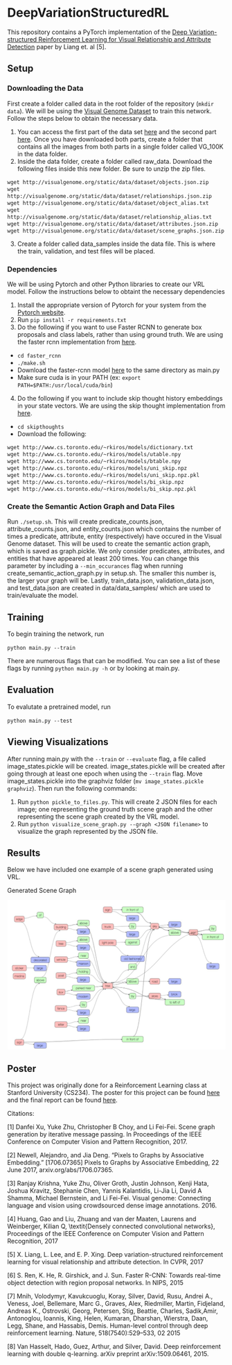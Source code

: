 # DeepVariationStructuredRL
This repository contains a PyTorch implementation of the [Deep Variation-structured Reinforcement Learning for Visual Relationship and Attribute Detection](https://arxiv.org/abs/1703.03054) paper by Liang et. al [5].

## Setup

### Downloading the Data
First create a folder called data in the root folder of the repository (`mkdir data`). We will be using the [Visual Genome Dataset](http://visualgenome.org) to train this network. Follow the steps below to obtain the necessary data.

1. You can access the first part of the data set [here](https://cs.stanford.edu/people/rak248/VG_100K_2/images.zip) and the second part [here](https://cs.stanford.edu/people/rak248/VG_100K_2/images2.zip). Once you have downloaded both parts, create a folder that contains all the images from both parts in a single folder called VG_100K in the data folder.
2. Inside the data folder, create a folder called raw_data. Download the following files inside this new folder. Be sure to unzip the zip files.
<pre><code>wget http://visualgenome.org/static/data/dataset/objects.json.zip
wget http://visualgenome.org/static/data/dataset/relationships.json.zip
wget http://visualgenome.org/static/data/dataset/object_alias.txt
wget http://visualgenome.org/static/data/dataset/relationship_alias.txt
wget http://visualgenome.org/static/data/dataset/attributes.json.zip
wget http://visualgenome.org/static/data/dataset/scene_graphs.json.zip</code></pre>
3. Create a folder called data_samples inside the data file. This is where the train, validation, and test files will be placed.

### Dependencies
We will be using Pytorch and other Python libraries to create our VRL model. Follow the instructions below to obtaint the necessary dependencies

1. Install the appropriate version of Pytorch for your system from the [Pytorch website](http://pytorch.org/).
2. Run `pip install -r requirements.txt`
3. Do the following if you want to use Faster RCNN to generate box proposals and class labels, rather than using ground truth. We are using the faster rcnn implementation from [here](https://github.com/longcw/faster_rcnn_pytorch).
* `cd faster_rcnn`
* `./make.sh`
* Download the faster-rcnn model [here](https://drive.google.com/open?id=0B4pXCfnYmG1WOXdpYVFybWxiZFE) to the same directory as main.py
* Make sure cuda is in your PATH (ex: `export PATH=$PATH:/usr/local/cuda/bin`)
4. Do the following if you want to include skip thought history embeddings in your state vectors. We are using the skip thought implementation from [here](https://github.com/ryankiros/skip-thoughts).
* `cd skipthoughts`
* Download the following:
<pre><code>wget http://www.cs.toronto.edu/~rkiros/models/dictionary.txt
wget http://www.cs.toronto.edu/~rkiros/models/utable.npy
wget http://www.cs.toronto.edu/~rkiros/models/btable.npy
wget http://www.cs.toronto.edu/~rkiros/models/uni_skip.npz
wget http://www.cs.toronto.edu/~rkiros/models/uni_skip.npz.pkl
wget http://www.cs.toronto.edu/~rkiros/models/bi_skip.npz
wget http://www.cs.toronto.edu/~rkiros/models/bi_skip.npz.pkl</code></pre>

### Create the Semantic Action Graph and Data Files
Run `./setup.sh`. This will create predicate_counts.json, attribute_counts.json, and entity_counts.json which contains the number of times a predicate, attribute, entity (respectively) have occured in the Visual Genome dataset. This will be used to create the semantic action graph, which is saved as graph.pickle. We only consider predicates, attributes, and entities that have appeared at least 200 times. You can change this parameter by including a `--min_occurances` flag when running create_semantic_action_graph.py in setup.sh. The smaller this number is, the larger your graph will be. Lastly, train_data.json, validation_data.json, and test_data.json are created in data/data_samples/ which are used to train/evaluate the model.  

## Training
To begin training the network, run

`python main.py --train`

There are numerous flags that can be modified. You can see a list of these flags by running `python main.py -h` or by looking at main.py.

## Evaluation
To evalutate a pretrained model, run

`python main.py --test`
  
## Viewing Visualizations
After running main.py with the `--train` or `--evaluate` flag, a file called image_states.pickle will be created. image_states.pickle will be created after going through at least one epoch when using the `--train` flag. Move image_states.pickle into the graphviz folder (`mv image_states.pickle graphviz`). Then run the following commands:

1. Run `python pickle_to_files.py`. This will create 2 JSON files for each image; one representing the ground truth scene graph and the other representing the scene graph created by the VRL model.
2. Run `python visualize_scene_graph.py --graph <JSON filename>` to visualize the graph represented by the JSON file.

## Results
Below we have included one example of a scene graph generated using VRL.

Generated Scene Graph

![](vrl_graph.JPG)

## Poster
This project was originally done for a Reinforcement Learning class at Stanford University (CS234). The poster for this project can be found [here](poster.pdf) and the final report can be found [here](https://drive.google.com/file/d/10y1mYCvm7Q6Y4HLyBAmX2neYFcGwUl9x/view?usp=sharing).

Citations:

[1] Danfei Xu, Yuke Zhu, Christopher B Choy, and Li Fei-Fei. Scene graph generation by iterative message passing. In Proceedings of the IEEE Conference on Computer Vision and Pattern Recognition, 2017.

[2] Newell, Alejandro, and Jia Deng. “Pixels to Graphs by Associative Embedding.” [1706.07365] Pixels to Graphs by Associative Embedding, 22 June 2017, arxiv.org/abs/1706.07365.

[3] Ranjay Krishna, Yuke Zhu, Oliver Groth, Justin Johnson, Kenji Hata, Joshua Kravitz, Stephanie Chen, Yannis Kalantidis, Li-Jia Li, David A Shamma, Michael Bernstein, and Li Fei-Fei. Visual genome: Connecting language and vision using crowdsourced dense image annotations. 2016.

[4] Huang, Gao and Liu, Zhuang and van der Maaten, Laurens and Weinberger, Kilian Q, \textit{Densely connected convolutional networks}, Proceedings of the IEEE Conference on Computer Vision and Pattern Recognition, 2017

[5] X. Liang, L. Lee, and E. P. Xing. Deep variation-structured reinforcement
learning for visual relationship and attribute detection. In
CVPR, 2017

[6] S. Ren, K. He, R. Girshick, and J. Sun. Faster R-CNN: Towards
real-time object detection with region proposal networks. In NIPS,
2015

[7] Mnih, Volodymyr, Kavukcuoglu, Koray, Silver, David,
Rusu, Andrei A., Veness, Joel, Bellemare, Marc G.,
Graves, Alex, Riedmiller, Martin, Fidjeland, Andreas K.,
Ostrovski, Georg, Petersen, Stig, Beattie, Charles, Sadik,Amir, Antonoglou, Ioannis, King, Helen, Kumaran,
Dharshan, Wierstra, Daan, Legg, Shane, and Hassabis,
Demis. Human-level control through deep reinforcement
learning. Nature, 518(7540):529–533, 02 2015

[8] Van Hasselt, Hado, Guez, Arthur, and Silver, David. Deep
reinforcement learning with double q-learning. arXiv
preprint arXiv:1509.06461, 2015.
